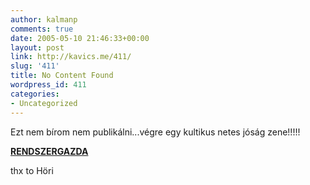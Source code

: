 ```yaml
---
author: kalmanp
comments: true
date: 2005-05-10 21:46:33+00:00
layout: post
link: http://kavics.me/411/
slug: '411'
title: No Content Found
wordpress_id: 411
categories:
- Uncategorized
---
```


Ezt nem bírom nem publikálni...végre egy kultikus netes jóság zene!!!!!




[**RENDSZERGAZDA**](http://diaktanito.mediacenter.hu/peti/rendszergazda.mp3)




thx to Höri
